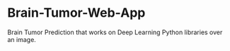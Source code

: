 # Brain-Tumor-Web-App
Brain Tumor Prediction that works on Deep Learning Python libraries over an image.
